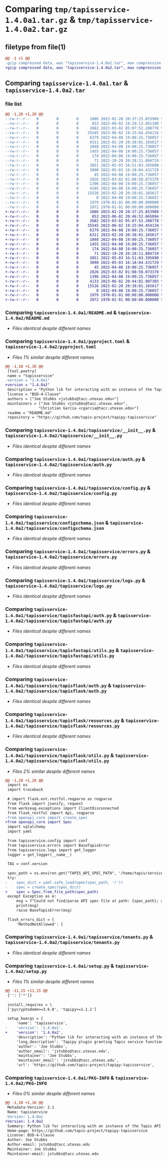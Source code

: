 # Comparing `tmp/tapisservice-1.4.0a1.tar.gz` & `tmp/tapisservice-1.4.0a2.tar.gz`

## filetype from file(1)

```diff
@@ -1 +1 @@
-gzip compressed data, was "tapisservice-1.4.0a1.tar", max compression
+gzip compressed data, was "tapisservice-1.4.0a2.tar", max compression
```

## Comparing `tapisservice-1.4.0a1.tar` & `tapisservice-1.4.0a2.tar`

### file list

```diff
@@ -1,20 +1,20 @@
--rw-r--r--   0        0        0     1086 2023-02-20 20:37:25.853989 tapisservice-1.4.0a1/README.md
--rw-r--r--   0        0        0      853 2023-06-02 19:29:13.091100 tapisservice-1.4.0a1/pyproject.toml
--rw-r--r--   0        0        0     2682 2023-03-02 05:07:52.208778 tapisservice-1.4.0a1/tapisservice/__init__.py
--rw-r--r--   0        0        0    35545 2023-06-02 19:25:04.454134 tapisservice-1.4.0a1/tapisservice/auth.py
--rw-r--r--   0        0        0     6379 2022-04-08 19:00:25.736057 tapisservice-1.4.0a1/tapisservice/config.py
--rw-r--r--   0        0        0     6311 2023-02-20 20:38:01.165617 tapisservice-1.4.0a1/tapisservice/configschema.json
--rw-r--r--   0        0        0     1040 2022-04-08 19:00:25.736057 tapisservice-1.4.0a1/tapisservice/errors.py
--rw-r--r--   0        0        0     1455 2022-04-08 19:00:25.736057 tapisservice-1.4.0a1/tapisservice/logs.py
--rw-r--r--   0        0        0      174 2022-04-08 19:00:25.736057 tapisservice-1.4.0a1/tapisservice/tapisdjango/__init__.py
--rw-r--r--   0        0        0       71 2022-10-28 20:28:11.884719 tapisservice-1.4.0a1/tapisservice/tapisfastapi/__init__.py
--rw-r--r--   0        0        0     3851 2022-05-03 16:51:03.395898 tapisservice-1.4.0a1/tapisservice/tapisfastapi/auth.py
--rw-r--r--   0        0        0     3090 2022-05-03 16:18:04.431729 tapisservice-1.4.0a1/tapisservice/tapisfastapi/utils.py
--rw-r--r--   0        0        0       45 2022-04-08 19:00:25.736057 tapisservice-1.4.0a1/tapisservice/tapisflask/__init__.py
--rw-r--r--   0        0        0     2826 2023-03-02 01:08:58.073370 tapisservice-1.4.0a1/tapisservice/tapisflask/auth.py
--rw-r--r--   0        0        0     1396 2022-04-08 19:00:25.736057 tapisservice-1.4.0a1/tapisservice/tapisflask/resources.py
--rw-r--r--   0        0        0     4185 2022-04-08 19:00:25.736057 tapisservice-1.4.0a1/tapisservice/tapisflask/utils.py
--rw-r--r--   0        0        0    15526 2023-02-20 20:38:01.165617 tapisservice-1.4.0a1/tapisservice/tenants.py
--rw-r--r--   0        0        0        0 2022-04-08 19:00:25.736057 tapisservice-1.4.0a1/tapisservice/utils.py
--rw-r--r--   0        0        0     1979 1970-01-01 00:00:00.000000 tapisservice-1.4.0a1/setup.py
--rw-r--r--   0        0        0     2072 1970-01-01 00:00:00.000000 tapisservice-1.4.0a1/PKG-INFO
+-rw-r--r--   0        0        0     1086 2023-02-20 20:37:25.853989 tapisservice-1.4.0a2/README.md
+-rw-r--r--   0        0        0      853 2023-06-02 20:46:52.665894 tapisservice-1.4.0a2/pyproject.toml
+-rw-r--r--   0        0        0     2682 2023-03-02 05:07:52.208778 tapisservice-1.4.0a2/tapisservice/__init__.py
+-rw-r--r--   0        0        0    35545 2023-06-02 19:25:04.454134 tapisservice-1.4.0a2/tapisservice/auth.py
+-rw-r--r--   0        0        0     6379 2022-04-08 19:00:25.736057 tapisservice-1.4.0a2/tapisservice/config.py
+-rw-r--r--   0        0        0     6311 2023-02-20 20:38:01.165617 tapisservice-1.4.0a2/tapisservice/configschema.json
+-rw-r--r--   0        0        0     1040 2022-04-08 19:00:25.736057 tapisservice-1.4.0a2/tapisservice/errors.py
+-rw-r--r--   0        0        0     1455 2022-04-08 19:00:25.736057 tapisservice-1.4.0a2/tapisservice/logs.py
+-rw-r--r--   0        0        0      174 2022-04-08 19:00:25.736057 tapisservice-1.4.0a2/tapisservice/tapisdjango/__init__.py
+-rw-r--r--   0        0        0       71 2022-10-28 20:28:11.884719 tapisservice-1.4.0a2/tapisservice/tapisfastapi/__init__.py
+-rw-r--r--   0        0        0     3851 2022-05-03 16:51:03.395898 tapisservice-1.4.0a2/tapisservice/tapisfastapi/auth.py
+-rw-r--r--   0        0        0     3090 2022-05-03 16:18:04.431729 tapisservice-1.4.0a2/tapisservice/tapisfastapi/utils.py
+-rw-r--r--   0        0        0       45 2022-04-08 19:00:25.736057 tapisservice-1.4.0a2/tapisservice/tapisflask/__init__.py
+-rw-r--r--   0        0        0     2826 2023-03-02 01:08:58.073370 tapisservice-1.4.0a2/tapisservice/tapisflask/auth.py
+-rw-r--r--   0        0        0     1396 2022-04-08 19:00:25.736057 tapisservice-1.4.0a2/tapisservice/tapisflask/resources.py
+-rw-r--r--   0        0        0     4133 2023-06-02 20:44:02.907303 tapisservice-1.4.0a2/tapisservice/tapisflask/utils.py
+-rw-r--r--   0        0        0    15526 2023-02-20 20:38:01.165617 tapisservice-1.4.0a2/tapisservice/tenants.py
+-rw-r--r--   0        0        0        0 2022-04-08 19:00:25.736057 tapisservice-1.4.0a2/tapisservice/utils.py
+-rw-r--r--   0        0        0     1979 1970-01-01 00:00:00.000000 tapisservice-1.4.0a2/setup.py
+-rw-r--r--   0        0        0     2072 1970-01-01 00:00:00.000000 tapisservice-1.4.0a2/PKG-INFO
```

### Comparing `tapisservice-1.4.0a1/README.md` & `tapisservice-1.4.0a2/README.md`

 * *Files identical despite different names*

### Comparing `tapisservice-1.4.0a1/pyproject.toml` & `tapisservice-1.4.0a2/pyproject.toml`

 * *Files 1% similar despite different names*

```diff
@@ -1,10 +1,10 @@
 [tool.poetry]
 name = "tapisservice"
-version = "1.4.0a1"
+version = "1.4.0a2"
 description = "Python lib for interacting with an instance of the Tapis API Framework's tapisservice plugin."
 license = "BSD-4-Clause"
 authors = ["Joe Stubbs <jstubbs@tacc.utexas.edu>"]
 maintainers = ["Joe Stubbs <jstubbs@tacc.utexas.edu>",
 			   "Christian Garcia <cgarcia@tacc.utexas.edu>"]
 readme = "README.md"
 repository = "https://github.com/tapis-project/tapipy-tapisservice"
```

### Comparing `tapisservice-1.4.0a1/tapisservice/__init__.py` & `tapisservice-1.4.0a2/tapisservice/__init__.py`

 * *Files identical despite different names*

### Comparing `tapisservice-1.4.0a1/tapisservice/auth.py` & `tapisservice-1.4.0a2/tapisservice/auth.py`

 * *Files identical despite different names*

### Comparing `tapisservice-1.4.0a1/tapisservice/config.py` & `tapisservice-1.4.0a2/tapisservice/config.py`

 * *Files identical despite different names*

### Comparing `tapisservice-1.4.0a1/tapisservice/configschema.json` & `tapisservice-1.4.0a2/tapisservice/configschema.json`

 * *Files identical despite different names*

### Comparing `tapisservice-1.4.0a1/tapisservice/errors.py` & `tapisservice-1.4.0a2/tapisservice/errors.py`

 * *Files identical despite different names*

### Comparing `tapisservice-1.4.0a1/tapisservice/logs.py` & `tapisservice-1.4.0a2/tapisservice/logs.py`

 * *Files identical despite different names*

### Comparing `tapisservice-1.4.0a1/tapisservice/tapisfastapi/auth.py` & `tapisservice-1.4.0a2/tapisservice/tapisfastapi/auth.py`

 * *Files identical despite different names*

### Comparing `tapisservice-1.4.0a1/tapisservice/tapisfastapi/utils.py` & `tapisservice-1.4.0a2/tapisservice/tapisfastapi/utils.py`

 * *Files identical despite different names*

### Comparing `tapisservice-1.4.0a1/tapisservice/tapisflask/auth.py` & `tapisservice-1.4.0a2/tapisservice/tapisflask/auth.py`

 * *Files identical despite different names*

### Comparing `tapisservice-1.4.0a1/tapisservice/tapisflask/resources.py` & `tapisservice-1.4.0a2/tapisservice/tapisflask/resources.py`

 * *Files identical despite different names*

### Comparing `tapisservice-1.4.0a1/tapisservice/tapisflask/utils.py` & `tapisservice-1.4.0a2/tapisservice/tapisflask/utils.py`

 * *Files 2% similar despite different names*

```diff
@@ -1,29 +1,28 @@
 import os
 import traceback
 
 # import flask.ext.restful.reqparse as reqparse
 from flask import jsonify, request
 from werkzeug.exceptions import ClientDisconnected
 from flask_restful import Api, reqparse
-from openapi_core import create_spec
+from openapi_core import Spec
 import sqlalchemy
 import yaml
 
 from tapisservice.config import conf
 from tapisservice.errors import BaseTapisError
 from tapisservice.logs import get_logger
 logger = get_logger(__name__)
 
 TAG = conf.version
 
 spec_path = os.environ.get("TAPIS_API_SPEC_PATH", '/home/tapis/service/resources/openapi_v3.yml')
 try:
-    spec_dict = yaml.safe_load(open(spec_path, 'r'))
-    spec = create_spec(spec_dict)
+    spec = Spec.from_file_path(spec_path)
 except Exception as e:
     msg = f"Could not find/parse API spec file at path: {spec_path}; additional information: {e}"
     print(msg)
     raise BaseTapisError(msg)
 
 flask_errors_dict = {
     'MethodNotAllowed': {
```

### Comparing `tapisservice-1.4.0a1/tapisservice/tenants.py` & `tapisservice-1.4.0a2/tapisservice/tenants.py`

 * *Files identical despite different names*

### Comparing `tapisservice-1.4.0a1/setup.py` & `tapisservice-1.4.0a2/setup.py`

 * *Files 1% similar despite different names*

```diff
@@ -11,15 +11,15 @@
 {'': ['*']}
 
 install_requires = \
 ['pycryptodome>=3.6.0', 'tapipy>=1.1.1']
 
 setup_kwargs = {
     'name': 'tapisservice',
-    'version': '1.4.0a1',
+    'version': '1.4.0a2',
     'description': "Python lib for interacting with an instance of the Tapis API Framework's tapisservice plugin.",
     'long_description': 'Tapipy plugin granting Tapis service functionality using `import tapisservice`.\n\n\n## Automated Builds with Make and Poetry\nThis repository includes a Makefile to automate tasks such as building the images and running tests.\nIt depends on Poetry; see the docs for installing on your platform: https://python-poetry.org/docs/\n\nNote: On Ubunut 20 LTS (and maybe other platforms?) you might hit an issue trying to run the `poetry build` \ncommand with your version of virtualenv; see this issue: https://github.com/python-poetry/poetry/issues/2972\n\nThe workaround, as described in the issue, is to remove the version of virtualenv bundled with Ubuntu and install\nit with pip:\n\n```\n $ sudo apt remove --purge python3-virtualenv virtualenv\n $ sudo apt install python3-pip   # if necessary \n $ pip3 install -U virtualenv\n```\n\n## Running the Tests\n\nIn order to run the tests, you will need to populate the `config-dev-develop.json` file within the `tests` with the service password for `abaco` in develop. If you do not know how to get that password, ask for help on the tacc-cloud slack team.\n\n',
     'author': 'Joe Stubbs',
     'author_email': 'jstubbs@tacc.utexas.edu',
     'maintainer': 'Joe Stubbs',
     'maintainer_email': 'jstubbs@tacc.utexas.edu',
     'url': 'https://github.com/tapis-project/tapipy-tapisservice',
```

### Comparing `tapisservice-1.4.0a1/PKG-INFO` & `tapisservice-1.4.0a2/PKG-INFO`

 * *Files 0% similar despite different names*

```diff
@@ -1,10 +1,10 @@
 Metadata-Version: 2.1
 Name: tapisservice
-Version: 1.4.0a1
+Version: 1.4.0a2
 Summary: Python lib for interacting with an instance of the Tapis API Framework's tapisservice plugin.
 Home-page: https://github.com/tapis-project/tapipy-tapisservice
 License: BSD-4-Clause
 Author: Joe Stubbs
 Author-email: jstubbs@tacc.utexas.edu
 Maintainer: Joe Stubbs
 Maintainer-email: jstubbs@tacc.utexas.edu
```

